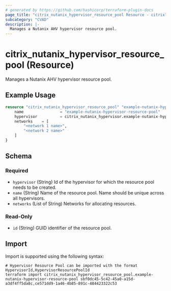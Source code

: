 ```yaml
---
# generated by https://github.com/hashicorp/terraform-plugin-docs
page_title: "citrix_nutanix_hypervisor_resource_pool Resource - citrix"
subcategory: "CVAD"
description: |-
  Manages a Nutanix AHV hypervisor resource pool.
---
```


# citrix_nutanix_hypervisor_resource_pool (Resource)

Manages a Nutanix AHV hypervisor resource pool.

## Example Usage

```terraform
resource "citrix_nutanix_hypervisor_resource_pool" "example-nutanix-hypervisor-resource-pool" {
    name                = "example-nutanix-hypervisor-resource-pool"
    hypervisor          = citrix_nutanix_hypervisor.example-nutanix-hypervisor.id 
    networks    = [
        "<network 1 name>",
        "<network 2 name>"
    ]
}
```

<!-- schema generated by tfplugindocs -->
## Schema

### Required

- `hypervisor` (String) Id of the hypervisor for which the resource pool needs to be created.
- `name` (String) Name of the resource pool. Name should be unique across all hypervisors.
- `networks` (List of String) Networks for allocating resources.

### Read-Only

- `id` (String) GUID identifier of the resource pool.

## Import

Import is supported using the following syntax:

```shell
# Hypervisor Resource Pool can be imported with the format HypervisorId,HypervisorResourcePoolId
terraform import citrix_nutanix_hypervisor_resource_pool.example-nutanix-hypervisor-resource-pool sbf0dc45-5c42-45a0-a15d-a3df4ff5da8c,ce571dd9-1a46-4b85-891c-484423322c53
```